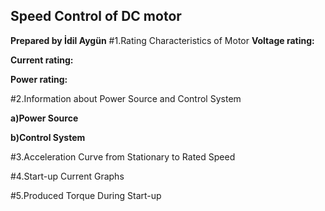 ## **Speed Control of DC motor**
**Prepared by İdil Aygün**
#1.Rating Characteristics of Motor
**Voltage rating:**

**Current rating:**

**Power rating:**

#2.Information about Power Source and Control System

**a)Power Source**

**b)Control System**

#3.Acceleration Curve from Stationary to Rated Speed

#4.Start-up Current Graphs

#5.Produced Torque During Start-up
